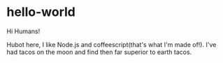 # hello-world

Hi Humans!

Hubot here, I like Node.js and coffeescript(that's what I'm made of!).
I've had tacos on the moon and find then far superior to earth tacos.
